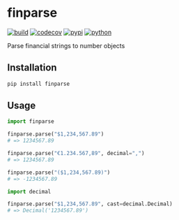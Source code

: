 # finparse

[![build](https://travis-ci.org/amancevice/finparse.svg?branch=master)](https://travis-ci.org/amancevice/finparse)
[![codecov](https://codecov.io/gh/amancevice/finparse/branch/master/graph/badge.svg)](https://codecov.io/gh/amancevice/finparse)
[![pypi](https://badge.fury.io/py/finparse.svg)](https://badge.fury.io/py/finparse)
[![python](https://img.shields.io/badge/python-2.7--3.5-blue.svg)](https://img.shields.io/badge/python-2.7--3.5-blue.svg)

Parse financial strings to number objects


## Installation

```bash
pip install finparse
```


## Usage

```python
import finparse

finparse.parse("$1,234,567.89")
# => 1234567.89

finparse.parse("€1.234.567,89", decimal=",")
# => 1234567.89

finparse.parse("($1,234,567.89)")
# => -1234567.89

import decimal

finparse.parse("$1,234,567.89", cast=decimal.Decimal)
# => Decimal('1234567.89')
```
